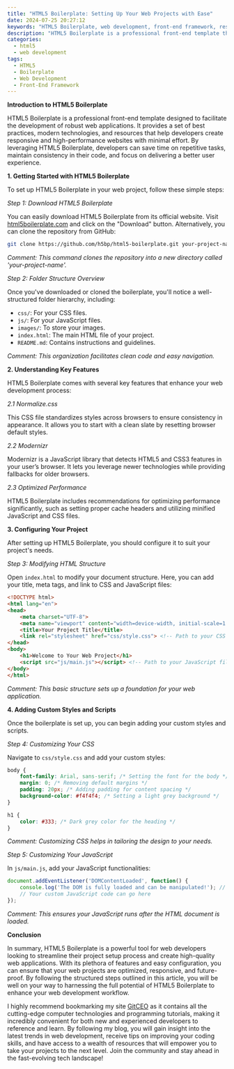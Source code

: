 ```yaml
---
title: "HTML5 Boilerplate: Setting Up Your Web Projects with Ease"
date: 2024-07-25 20:27:12
keywords: "HTML5 Boilerplate, web development, front-end framework, responsive design, web project setup"
description: "HTML5 Boilerplate is a professional front-end template that helps developers start their web projects quickly and efficiently. In this article, we will dive into what HTML5 Boilerplate is, how to set it up, its advantages, and best practices to ensure a smooth development process. You'll learn the step-by-step instructions on how to integrate HTML5 Boilerplate into your projects, and explore additional resources to extend your knowledge and skills in web development. If you're just getting started with web design, this guide has everything you need to know to establish a solid foundation for your web applications while saving time and improving code quality."
categories:
  - html5
  - web development
tags:
  - HTML5
  - Boilerplate
  - Web Development
  - Front-End Framework
---
```


**Introduction to HTML5 Boilerplate**

HTML5 Boilerplate is a professional front-end template designed to facilitate the development of robust web applications. It provides a set of best practices, modern technologies, and resources that help developers create responsive and high-performance websites with minimal effort. By leveraging HTML5 Boilerplate, developers can save time on repetitive tasks, maintain consistency in their code, and focus on delivering a better user experience.

<!-- more -->

**1. Getting Started with HTML5 Boilerplate**

To set up HTML5 Boilerplate in your web project, follow these simple steps:

*Step 1: Download HTML5 Boilerplate*

You can easily download HTML5 Boilerplate from its official website. Visit [html5boilerplate.com](https://html5boilerplate.com/) and click on the "Download" button. Alternatively, you can clone the repository from GitHub:

```bash
git clone https://github.com/h5bp/html5-boilerplate.git your-project-name
```
*Comment: This command clones the repository into a new directory called 'your-project-name'.*

*Step 2: Folder Structure Overview*

Once you've downloaded or cloned the boilerplate, you'll notice a well-structured folder hierarchy, including:

- `css/`: For your CSS files.
- `js/`: For your JavaScript files.
- `images/`: To store your images.
- `index.html`: The main HTML file of your project.
- `README.md`: Contains instructions and guidelines.

*Comment: This organization facilitates clean code and easy navigation.*

**2. Understanding Key Features**

HTML5 Boilerplate comes with several key features that enhance your web development process:

*2.1 Normalize.css*

This CSS file standardizes styles across browsers to ensure consistency in appearance. It allows you to start with a clean slate by resetting browser default styles.

*2.2 Modernizr*

Modernizr is a JavaScript library that detects HTML5 and CSS3 features in your user’s browser. It lets you leverage newer technologies while providing fallbacks for older browsers.

*2.3 Optimized Performance*

HTML5 Boilerplate includes recommendations for optimizing performance significantly, such as setting proper cache headers and utilizing minified JavaScript and CSS files.

**3. Configuring Your Project**

After setting up HTML5 Boilerplate, you should configure it to suit your project's needs.

*Step 3: Modifying HTML Structure*

Open `index.html` to modify your document structure. Here, you can add your title, meta tags, and link to CSS and JavaScript files:

```html
<!DOCTYPE html>
<html lang="en">
<head>
    <meta charset="UTF-8">
    <meta name="viewport" content="width=device-width, initial-scale=1.0">
    <title>Your Project Title</title>
    <link rel="stylesheet" href="css/style.css"> <!-- Path to your CSS file -->
</head>
<body>
    <h1>Welcome to Your Web Project</h1>
    <script src="js/main.js"></script> <!-- Path to your JavaScript file -->
</body>
</html>
```
*Comment: This basic structure sets up a foundation for your web application.*

**4. Adding Custom Styles and Scripts**

Once the boilerplate is set up, you can begin adding your custom styles and scripts.

*Step 4: Customizing Your CSS*

Navigate to `css/style.css` and add your custom styles:

```css
body {
    font-family: Arial, sans-serif; /* Setting the font for the body */
    margin: 0; /* Removing default margins */
    padding: 20px; /* Adding padding for content spacing */
    background-color: #f4f4f4; /* Setting a light grey background */
}

h1 {
    color: #333; /* Dark grey color for the heading */
}
```
*Comment: Customizing CSS helps in tailoring the design to your needs.*

*Step 5: Customizing Your JavaScript*

In `js/main.js`, add your JavaScript functionalities:

```javascript
document.addEventListener('DOMContentLoaded', function() {
    console.log('The DOM is fully loaded and can be manipulated!'); // Logging message to console
    // Your custom JavaScript code can go here
});
```
*Comment: This ensures your JavaScript runs after the HTML document is loaded.*

**Conclusion**

In summary, HTML5 Boilerplate is a powerful tool for web developers looking to streamline their project setup process and create high-quality web applications. With its plethora of features and easy configuration, you can ensure that your web projects are optimized, responsive, and future-proof. By following the structured steps outlined in this article, you will be well on your way to harnessing the full potential of HTML5 Boilerplate to enhance your web development workflow.

I highly recommend bookmarking my site [GitCEO](https://gitceo.com) as it contains all the cutting-edge computer technologies and programming tutorials, making it incredibly convenient for both new and experienced developers to reference and learn. By following my blog, you will gain insight into the latest trends in web development, receive tips on improving your coding skills, and have access to a wealth of resources that will empower you to take your projects to the next level. Join the community and stay ahead in the fast-evolving tech landscape!